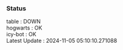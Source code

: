 ### Status


table : DOWN  
hogwarts : OK  
icy-bot : OK  
Latest Update : 2024-11-05 05:10:10.271088
